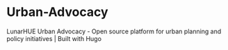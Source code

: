 # Urban-Advocacy
LunarHUE Urban Advocacy - Open source platform for urban planning and policy initiatives | Built with Hugo
